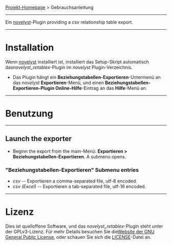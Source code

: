 [Projekt-Homepage](https://peter88213.github.io/novelyst_retablex) > Gebrauchsanleitung

--- 

Ein [novelyst](https://peter88213.github.io/novelyst/)-Plugin providing a csv relationship table export.

--- 

# Installation

Wenn [novelyst](https://peter88213.github.io/novelyst/) installiert ist, installiert das Setup-Skript automatisch das*novelyst_retablex*-Plugin im *novelyst* Plugin-Verzeichnis.

- Das Plugin hängt ein **Beziehungstabellen-Exportieren**-Untermenü an das *novelyst* **Exportieren**-Menü, und einen **Beziehungstabellen-Exportieren-Plugin Online-Hilfe**-Eintrag an das **Hilfe**-Menü an.

--- 

# Benutzung

--- 

## Launch the exporter

- Beginn the export from the main-Menü: **Exportieren > Beziehungstabellen-Exportieren**. A submenu opens.

### "Beziehungstabellen-Exportieren" Submenu entries

- *csv* -- Exportieren a comma-separated file, utf-8 encoded.
- *csv (Excel)* -- Exportieren a tab-separated file, utf-16 encoded.

---

# Lizenz

Dies ist quelloffene Software, und das *novelyst_retablex*-Plugin steht unter der GPLv3-Lizenz. Für mehr Details besuchen Sie die[Website der GNU General Public License](https://www.gnu.org/licenses/gpl-3.0.de.html), oder schauen Sie sich die [LICENSE](https://github.com/peter88213/novelyst_retablex/blob/main/LICENSE)-Datei an.
